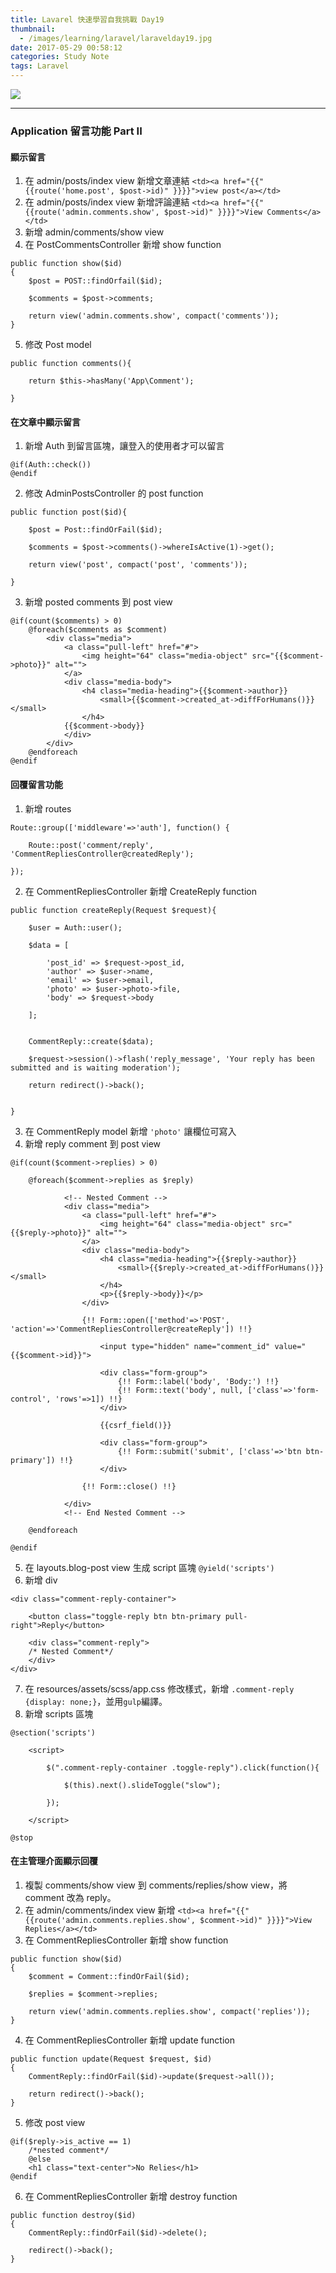 ```yaml
---
title: Lavarel 快速學習自我挑戰 Day19
thumbnail:
  - /images/learning/laravel/laravelday19.jpg
date: 2017-05-29 00:58:12
categories: Study Note
tags: Laravel
---
```

<img src="/images/learning/laravel/laravelday19.jpg">

***
### Application 留言功能 Part II
#### 顯示留言
1. 在 admin/posts/index view 新增文章連結
`<td><a href="{{" {{route('home.post', $post->id)" }}}}">view post</a></td>`
2. 在 admin/posts/index view 新增評論連結
`<td><a href="{{" {{route('admin.comments.show', $post->id)" }}}}">View Comments</a></td>`
3. 新增 admin/comments/show view
4. 在 PostCommentsController 新增 show function
```
public function show($id)
{   
    $post = POST::findOrfail($id);
    
    $comments = $post->comments;
    
    return view('admin.comments.show', compact('comments'));   
}
```
5. 修改 Post model
```
public function comments(){

    return $this->hasMany('App\Comment');

}
```
#### 在文章中顯示留言
1. 新增 Auth 到留言區塊，讓登入的使用者才可以留言
```
@if(Auth::check())
@endif
```
2. 修改 AdminPostsController 的 post function
```
public function post($id){

    $post = Post::findOrFail($id);

    $comments = $post->comments()->whereIsActive(1)->get();

    return view('post', compact('post', 'comments'));

}
```
3. 新增 posted comments 到 post view
```
@if(count($comments) > 0)
    @foreach($comments as $comment)
        <div class="media">
            <a class="pull-left" href="#">
                <img height="64" class="media-object" src="{{$comment->photo}}" alt="">
            </a>
            <div class="media-body">
                <h4 class="media-heading">{{$comment->author}}
                    <small>{{$comment->created_at->diffForHumans()}}</small>
                </h4>
            {{$comment->body}}
            </div>
        </div>
    @endforeach
@endif
```
#### 回覆留言功能
1. 新增 routes
```
Route::group(['middleware'=>'auth'], function() {
    
    Route::post('comment/reply', 'CommentRepliesController@createdReply');

});
```
2. 在 CommentRepliesController 新增 CreateReply function
```
public function createReply(Request $request){

    $user = Auth::user();

    $data = [

        'post_id' => $request->post_id,
        'author' => $user->name,
        'email' => $user->email,
        'photo' => $user->photo->file,
        'body' => $request->body

    ];


    CommentReply::create($data);

    $request->session()->flash('reply_message', 'Your reply has been submitted and is waiting moderation');

    return redirect()->back();


}
```
3. 在 CommentReply model 新增 `'photo'` 讓欄位可寫入
4. 新增 reply comment 到 post view
```
@if(count($comment->replies) > 0)

    @foreach($comment->replies as $reply)

            <!-- Nested Comment -->
            <div class="media">
                <a class="pull-left" href="#">
                    <img height="64" class="media-object" src="{{$reply->photo}}" alt="">
                </a>
                <div class="media-body">
                    <h4 class="media-heading">{{$reply->author}}
                        <small>{{$reply->created_at->diffForHumans()}}</small>
                    </h4>
                    <p>{{$reply->body}}</p>
                </div>

                {!! Form::open(['method'=>'POST', 'action'=>'CommentRepliesController@createReply']) !!}

                    <input type="hidden" name="comment_id" value="{{$comment->id}}">

                    <div class="form-group">
                        {!! Form::label('body', 'Body:') !!}
                        {!! Form::text('body', null, ['class'=>'form-control', 'rows'=>1]) !!}
                    </div>

                    {{csrf_field()}}

                    <div class="form-group">
                        {!! Form::submit('submit', ['class'=>'btn btn-primary']) !!}
                    </div>

                {!! Form::close() !!}

            </div>
            <!-- End Nested Comment -->

    @endforeach

@endif
```
5. 在 layouts.blog-post view 生成 script 區塊
`@yield('scripts')`
6. 新增 div
```
<div class="comment-reply-container">

    <button class="toggle-reply btn btn-primary pull-right">Reply</button>

    <div class="comment-reply">
    /* Nested Comment*/
    </div>
</div>

```
7. 在 resources/assets/scss/app.css 修改樣式，新增 `.comment-reply {display: none;}`，並用`gulp`編譯。
8. 新增 scripts 區塊
```
@section('scripts')

    <script>

        $(".comment-reply-container .toggle-reply").click(function(){

            $(this).next().slideToggle("slow");

        });

    </script>

@stop
```
#### 在主管理介面顯示回覆
1. 複製 comments/show view 到 comments/replies/show view，將 comment 改為 reply。
2. 在 admin/comments/index view 新增
`<td><a href="{{" {{route('admin.comments.replies.show', $comment->id)" }}}}">View Replies</a></td>`
3. 在 CommentRepliesController 新增 show function
```
public function show($id)
{
    $comment = Comment::findOrFail($id);

    $replies = $comment->replies;

    return view('admin.comments.replies.show', compact('replies'));
}
```
4. 在 CommentRepliesController 新增 update function
```
public function update(Request $request, $id)
{
    CommentReply::findOrFail($id)->update($request->all());

    return redirect()->back();
}
```
5. 修改 post view
```
@if($reply->is_active == 1)
    /*nested comment*/
    @else
    <h1 class="text-center">No Relies</h1>
@endif
```
6. 在 CommentRepliesController 新增 destroy function
```
public function destroy($id)
{
    CommentReply::findOrFail($id)->delete();
    
    redirect()->back();
}
```